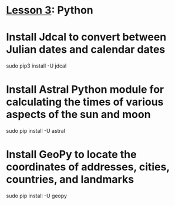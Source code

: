 # <a href="https://goo.gl/F0H9jW">Lesson 3</a>: Python

# Install Jdcal to convert between Julian dates and calendar dates

sudo pip3 install -U jdcal

# Install Astral Python module for calculating the times of various aspects of the sun and moon

sudo pip install -U astral

# Install GeoPy to locate the coordinates of addresses, cities, countries, and landmarks

sudo pip install -U geopy
